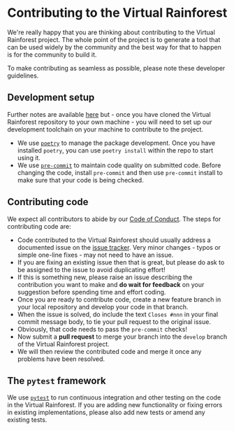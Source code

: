 # Contributing to the Virtual Rainforest

We're really happy that you are thinking about contributing to the Virtual Rainforest
project. The whole point of the project is to generate a tool that can be used widely by
the community and the best way for that to happen is for the community to build it.

To make contributing as seamless as possible, please note these developer guidelines.

## Development setup

Further notes are available [here](source/docs/develop/developer_setup.md) but - once
you have cloned the Virtual Rainforest repository to your own machine - you will need to
set up our development toolchain on your machine to contribute to the project.

* We use [`poetry`](https://https://python-poetry.org/) to manage the package
  development. Once you have installed `poetry`, you can use `poetry install` within
  the repo to start using it.
* We use [`pre-commit`](https://pre-commit.com/) to maintain code quality on
  submitted code. Before changing the code, install `pre-commit` and then use
  `pre-commit` install to make sure that your code is being checked.

## Contributing code

We expect all contributors to abide by our [Code of Conduct](CODE_OF_CONDUCT.md). The
steps for contributing code are:

* Code contributed to the Virtual Rainforest should usually address a documented issue
  on the [issue
  tracker](https://github.com/ImperialCollegeLondon/virtual_rainforest/issues). Very
  minor changes - typos or simple one-line fixes - may not need to have an issue.
* If you are fixing an existing issue then that is great, but please do ask to be
  assigned to the issue to avoid duplicating effort!
* If this is something new, please raise an issue describing the contribution you want
  to make and **do wait for feedback** on your suggestion before spending time and
  effort coding.
* Once you are ready to contribute code, create a new feature branch in your local
  repository and develop your code in that branch.
* When the issue is solved, do include the text `Closes #nnn` in your final commit
  message body, to tie your pull request to the original issue.
* Obviously, that code needs to pass the `pre-commit` checks!
* Now submit a **pull request** to merge your branch into the `develop` branch of the
  Virtual Rainforest project.
* We will then review the contributed code and merge it once any problems have been
  resolved.

## The `pytest` framework

We use [`pytest`](https://docs.pytest.org/) to run continuous integration and other
testing on the code in the Virtual Rainforest. If you are adding new functionality or
fixing errors in existing implementations, please also add new tests or amend any
existing tests.
